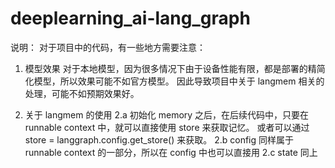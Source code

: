 # deeplearning_ai-lang_graph
说明：
对于项目中的代码，有一些地方需要注意：
1. 模型效果
对于本地模型，因为很多情况下由于设备性能有限，都是部署的精简化模型，所以效果可能不如官方模型。
因此导致项目中关于 langmem 相关的处理，可能不如预期效果好。

2. 关于 langmem 的使用
2.a 初始化 memory 之后，在后续代码中，只要在 runnable context 中，就可以直接使用 store 来获取记忆。
    或者可以通过 store = langgraph.config.get_store() 来获取。
2.b config 同样属于 runnable context 的一部分，所以在 config 中也可以直接用
2.c state 同上